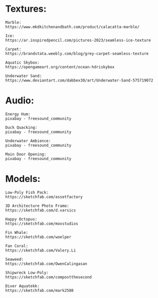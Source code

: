 # Textures:
    Marble:
    https://www.mkdkitchenandbath.com/product/calacatta-marble/

    Ice:
    https://ar.inspiredpencil.com/pictures-2023/seamless-ice-texture

    Carpet:
    https://brandstata.weebly.com/blog/grey-carpet-seamless-texture

    Aquatic Skybox:
    https://opengameart.org/content/ocean-hdriskybox

    Underwater Sand:
    https://www.deviantart.com/dabbex30/art/Underwater-Sand-575719072

# Audio:
    Energy Hum:
    pixabay - freesound_community
    
    Duck Quacking:
    pixabay - freesound_community

    Underwater Ambience:
    pixabay - freesound_community

    Main Door Opening:
    pixabay - freesound_community

# Models:
    Low-Poly Fish Pack:
    https://sketchfab.com/assetfactory

    3D Architecture Photo Frame:
    https://sketchfab.com/d.varsics

    Happy Octopus:
    https://sketchfab.com/moxstudios

    Fin Whale:
    https://sketchfab.com/woelper

    Fan Coral:
    https://sketchfab.com/Valery.Li

    Seaweed:
    https://sketchfab.com/OwenCalingasan

    Shipwreck Low-Poly:
    https://sketchfab.com/compostthesecond

    Diver Aquatekk:
    https://sketchfab.com/mark2580
